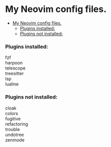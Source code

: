 # My Neovim config files.

<!--toc:start-->
- [My Neovim config files.](#my-neovim-config-files)
    - [Plugins installed:<br>](#plugins-installedbr)
    - [Plugins not installed:<br>](#plugins-not-installedbr)
<!--toc:end-->

### Plugins installed:<br>
fzf<br>
harpoon<br>
telescope<br>
treesitter<br>
lsp<br>
lualine<br>

### Plugins not installed:<br>
cloak<br>
colors<br>
fugitive<br>
refactoring<br>
trouble<br>
undotree<br>
zenmode
